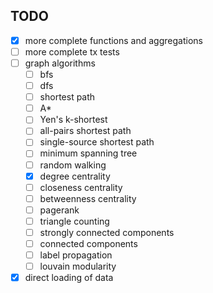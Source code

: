 ## TODO

* [x] more complete functions and aggregations
* [ ] more complete tx tests
* [ ] graph algorithms
  * [ ] bfs
  * [ ] dfs
  * [ ] shortest path
  * [ ] A*
  * [ ] Yen's k-shortest
  * [ ] all-pairs shortest path
  * [ ] single-source shortest path
  * [ ] minimum spanning tree
  * [ ] random walking
  * [x] degree centrality
  * [ ] closeness centrality
  * [ ] betweenness centrality
  * [ ] pagerank
  * [ ] triangle counting
  * [ ] strongly connected components
  * [ ] connected components
  * [ ] label propagation
  * [ ] louvain modularity
* [x] direct loading of data